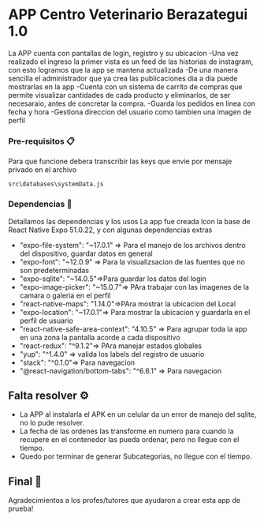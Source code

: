 # APP Centro Veterinario Berazategui 1.0

La APP cuenta con pantallas de login, registro y su ubicacion
-Una vez realizado el ingreso la primer vista es un feed de las historias de instagram, con esto logramos que la app se mantena actualizada
-De una manera sencilla el administrador que ya crea las publicaciones dia a dia puede mostrarlas en la app
-Cuenta con un sistema de carrito de compras que permite visualizar cantidades de cada producto y eliminarlos, de ser necesaraio, antes de concretar la compra.
-Guarda los pedidos en linea con fecha y hora
-Gestiona direccion del usuario como tambien una imagen de perfil

### Pre-requisitos 📋

Para que funcione debera transcribir las keys que envie por mensaje privado en el archivo

```
src\databases\systemData.js
```

### Dependencias 🔧

Detallamos las dependencias y los usos
La app fue creada lcon la base de React Native Expo 51.0.22, y con algunas dependencias extras

- "expo-file-system": "~17.0.1" => Para el manejo de los archivos dentro del dispositivo, guardar datos en general
- "expo-font": "~12.0.9" => Para la visualizsacion de las fuentes que no son predeterminadas
- "expo-sqlite": "~14.0.5"=>Para guardar los datos del login
- "expo-image-picker": "~15.0.7"=> PAra trabajar con las imagenes de la camara o galeria en el perfil
- "react-native-maps": "1.14.0"=>PAra mostrar la ubicacion del Local
- "expo-location": "~17.0.1"=> Para mostrar la ubicacion y guardarla en el perfil de usuario
- "react-native-safe-area-context": "4.10.5" => Para agrupar toda la app en una zona la pantalla acorde a cada dispositivo
- "react-redux": "^9.1.2"=> PAra manejar estados globales
- "yup": "^1.4.0" => valida los labels del registro de usuario
- "stack": "^0.1.0"=> Para navegacion
- "@react-navigation/bottom-tabs": "^6.6.1" => Para navegacion

## Falta resolver ⚙️

- La APP al instalarla el APK en un celular da un error de manejo del sqlite, no lo pude resolver.
- La fecha de las ordenes las transforme en numero para cuando la recupere en el contenedor las pueda ordenar, pero no llegue con el tiempo.
- Quedo por terminar de generar Subcategorias, no llegue con el tiempo.

## Final 🍺

Agradecimientos a los profes/tutores que ayudaron a crear esta app de prueba!
